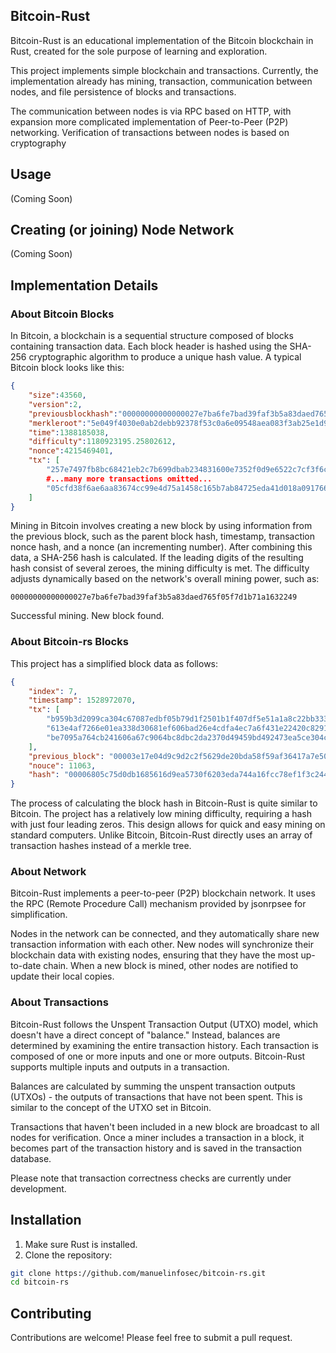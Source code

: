 ## Bitcoin-Rust 

Bitcoin-Rust is an educational implementation of the Bitcoin blockchain in Rust, created for the sole purpose of learning and exploration.

This project implements simple blockchain and transactions. Currently, the implementation already has mining, transaction, communication between nodes, and file persistence of blocks and transactions.

The communication between nodes is via RPC based on HTTP, with expansion more complicated implementation of Peer-to-Peer (P2P) networking. Verification of transactions between nodes is based on cryptography

## Usage
(Coming Soon)

## Creating (or joining) Node Network
(Coming Soon)

## Implementation Details
### About Bitcoin Blocks
In Bitcoin, a blockchain is a sequential structure composed of blocks containing transaction data. Each block header is hashed using the SHA-256 cryptographic algorithm to produce a unique hash value. A typical Bitcoin block looks like this:

```json
{
    "size":43560,
    "version":2,
    "previousblockhash":"00000000000000027e7ba6fe7bad39faf3b5a83daed765f05f7d1b71a1632249",
    "merkleroot":"5e049f4030e0ab2debb92378f53c0a6e09548aea083f3ab25e1d94ea1155e29d",
    "time":1388185038,
    "difficulty":1180923195.25802612,
    "nonce":4215469401,
    "tx": [
        "257e7497fb8bc68421eb2c7b699dbab234831600e7352f0d9e6522c7cf3f6c77",
        #...many more transactions omitted...
        "05cfd38f6ae6aa83674cc99e4d75a1458c165b7ab84725eda41d018a09176634"
    ]
}
```

Mining in Bitcoin involves creating a new block by using information from the previous block, such as the parent block hash, timestamp, transaction nonce hash, and a nonce (an incrementing number). After combining this data, a SHA-256 hash is calculated. If the leading digits of the resulting hash consist of several zeroes, the mining difficulty is met. The difficulty adjusts dynamically based on the network's overall mining power, such as:

```
00000000000000027e7ba6fe7bad39faf3b5a83daed765f05f7d1b71a1632249
```

Successful mining. New block found.

### About Bitcoin-rs Blocks
This project has a simplified block data as follows:

```json
{
	"index": 7,
	"timestamp": 1528972070,
	"tx": [
        "b959b3d2099ca304c67087edbf05b79d1f2501b1f407df5e51a1a8c22bb3334d",
        "613e4af7266e01ea338d30681ef606bad26e4cdfa4ec7a6f431e22420c8291fd",
        "be7095a764cb241606a67c9064bc8dbc2da2370d49459bd492473ea5ce304cb3"
    ],
	"previous_block": "00003e17e04d9c9d2c2f5629de20bda58f59af36417a7e50eb77a74a028b026a",
	"nouce": 11063,
	"hash": "00006805c75d0db1685616d9ea5730f6203eda744a16fcc78ef1f3c244083ea4"
}
```

The process of calculating the block hash in Bitcoin-Rust is quite similar to Bitcoin. The project has a relatively low mining difficulty, requiring a hash with just four leading zeros. This design allows for quick and easy mining on standard computers. Unlike Bitcoin, Bitcoin-Rust directly uses an array of transaction hashes instead of a merkle tree.

### About Network
Bitcoin-Rust implements a peer-to-peer (P2P) blockchain network. It uses the RPC (Remote Procedure Call) mechanism provided by jsonrpsee for simplification.

Nodes in the network can be connected, and they automatically share new transaction information with each other. New nodes will synchronize their blockchain data with existing nodes, ensuring that they have the most up-to-date chain. When a new block is mined, other nodes are notified to update their local copies.

### About Transactions
Bitcoin-Rust follows the Unspent Transaction Output (UTXO) model, which doesn't have a direct concept of "balance." Instead, balances are determined by examining the entire transaction history. Each transaction is composed of one or more inputs and one or more outputs. Bitcoin-Rust supports multiple inputs and outputs in a transaction.

Balances are calculated by summing the unspent transaction outputs (UTXOs) - the outputs of transactions that have not been spent. This is similar to the concept of the UTXO set in Bitcoin.

Transactions that haven't been included in a new block are broadcast to all nodes for verification. Once a miner includes a transaction in a block, it becomes part of the transaction history and is saved in the transaction database.

Please note that transaction correctness checks are currently under development.

## Installation
1. Make sure Rust is installed.
2. Clone the repository:
```bash
git clone https://github.com/manuelinfosec/bitcoin-rs.git
cd bitcoin-rs
```

## Contributing
Contributions are welcome! Please feel free to submit a pull request.